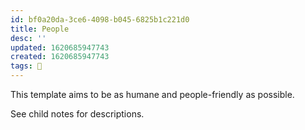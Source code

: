 ```yaml
---
id: bf0a20da-3ce6-4098-b045-6825b1c221d0
title: People
desc: ''
updated: 1620685947743
created: 1620685947743
tags: 🎋
---
```


This template aims to be as humane and people-friendly as possible.

See child notes for descriptions.
